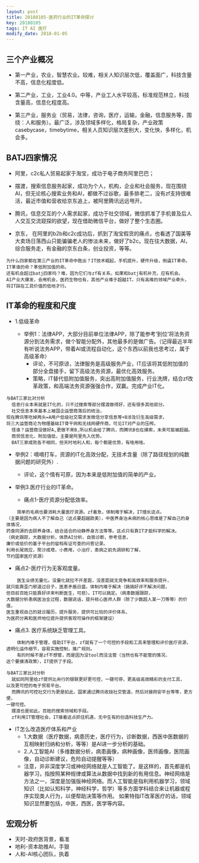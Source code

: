 ```yaml
---
layout: post
title: 20180105-医药行业的IT革命探讨
key: 20180105
tags: IT AI 医疗
modify_date: 2018-01-05
---
```



## 三个产业概况
* 第一产业，农业，智慧农业。较难，相关人知识层次低，覆盖面广，科技含量不高，信息化程度低。

* 第二产业，工业，工业4.0。中等，产业工人水平较高，标准规范林立，科技含量高，信息化程度高。

* 第三产业，服务业（贸易，法律，咨询，医疗，运输，金融，信息服务等，围绕：人和服务）。最广泛，涉及领域多样化，格局复杂，产业政策casebycase，timebytime，相关人员知识层次差别大，变化快，多样化，机会多。

## BATJ四家情况
* 阿里，c2c私人贸易起家于淘宝，成功于电子商务阿里巴巴；

* 摆渡，搜索信息服务起家，成功为个人，机构，企业和社会服务，现在围绕AI，但无论核心搜索业务和AI，都做不过谷歌，最多排老二，没有zf支持很难活，最近市值和营收给京东追上，被阿里腾讯远远甩开。

* 腾讯，信息交互的个人需求起家，成功于社交领域，微信抓准了手机普及后人人交互交流窥探的欲望，现在借助微信平台，做好了整个生态圈。

* 京东， 在阿里的b2b和c2c成功后，抓到了淘宝假货的痛点，也看透了国美等大卖场日落西山只能骗骗老人的惨淡未来，做好了b2c。现在往大数据，AI，综合服务走，有金融的京东白条，创业投资，等等。

````
为什么四家都在第三产业的IT革命中胜出？IT技术崛起，手机提升，硬件升级，倒逼IT革命。
IT革谁的命？革低附加值的命。
还有机会超过batj四家吗？难，因为它们与zf有关系，如果和batj有机补充，应有机会。
AI产业大爆发，会用机会，医药生物也有，其他产业难于超越IT。只有高难的领域产业牵头，
将IT踩在工具价值的低地才行。
````

## IT革命的程度和尺度

* 1.低级革命

  * 举例1：法律APP，大部分目前单位法律APP，除了能参考‘到位’将法务资源分到法务需求，做个智能分配外，其他最多的是做广告。（记得最近半年有听说法务APP，带着AI或流程自动化，这个东西以前我也思考过，属于高级革命）
    * 评论，不可原谅，法律服务是高级服务产业，IT应该将其低附加值的部分全盘接手，留下高级法务资源，最优化高效服务。
    * 策略，IT替代低附加值服务，突出高附加值服务，行业洗牌，结合zf改革政策，和高端法务资源强强合作，双赢。完成产业IT化。

````
与BAT三家比对分析
  信息行业本来就是IT化的，只不过搜索等部分摆渡做得好，还有很多其他部分。
  社交信息本来基本上被国企运营商落后的统治，
现在腾讯等吃掉两头=A用户低级社交需求发微信分享信息等+B涉及衍生高级需求，
将三大运营商沦为物理基础IT骨干网和无线网硬件商，可见IT对产业的压榨。
  怪谁？运营商没做好A,更做不来B,所以机会给了腾讯，而腾讯B也在摸索，未来可能被超越。
  商贸信息化，附加值低，主要是阿里先入优势。     
  BAT三家成败各不相同，但天时地利人和，每个都是优势，有啥用啥。
````

  * 举例2：嘀嘀打车，资源的IT化高效分配，无技术含量（除了路径规划的纯数据问题的研究外）.
    * 评论，这个情有可原，因为本来是低附加值的简单的产业。

* 举例3.医疗行业的IT革命。
  * 痛点1-医疗资源分配低效率。
````
    简单的毛病也要消耗大量医疗资源。zf着急，体制难于解决，IT擅长这点。
（主要是因为病人不了解自己（这点要超越欧美），中医养身治未病的核心思维是了解自己的身体情况，
药食同源的去颐养身体，结合适合的动静养身方法等等。这点只有靠IT才能科学的解决。
（病史跟踪，大数据分析，体质AI分析，自我诊断，参考信息，
廉价或低价的基于平台的留档有证可查的问答记录。
利用长尾效应，聚沙成塔，小费用，小治疗，患病之前先调研和了解，
节约国家医疗资源）
````

  * 痛点2-医疗行为无客观度量。
```` 
    医生业绩无量化。没量化就拉不开差距，没差距就无竞争和高效率和服务提升，
就只能靠歪门邪道过日子，医患矛盾日盛。体制内难于解决（搞搞好评不解决问题，
但目前百姓只能靠好评来判断医生，可悲）。IT可以搞定。（病患数据跟踪，
大数据分析患病医治全过程，数据说话，提升核心医师人群（除了少数超人某一刀等等）的价值，
医生重视自己的就诊履历，提升服务，提供可比较的评价体系，
为医药分离和医师地位提升提供客观可操作的框架建设）
````

  * 痛点3. 医疗系统缺乏管理工具。
````
    体制内难于管理，借助IT平台，zf就有了一个可控的手段和工具来管理和评价医疗资源，
透明化运作细节，容易实施控制，推广规则。
    有的时候不是zf不想管，而是因为没tool而没法管（当然也有不能管的情况，
这个要摸清政策），IT提供了手段。
````
  
````
与BAT三家比对分析
  就如同阿里给zf提供比央行的银联更好更可控，一键可停，更高级高效精彩的支付工具，
以及更可控的电子贸易平台。
  而腾讯的可控社交行为更是如此，国家通过腾讯收拢社交管道，然后对接网安平台等等，更方便，
一键可控。
  摆渡也是如此。百姓的搜索领域和手段。
  zf利用IT管理社会，IT接着这点抓住机遇，无中生有的创造科技生产力。
````

* IT怎么改造医疗体系和产业
  * 1.大数据（医疗数据，病患历史，医疗行为，诊断数据，西医中医数据的互相映射归纳和分析，等等）是AI进一步分析的基础。
  * 2.人工智能AI（多维数据分析，病患画像，病种画像，医师画像，医院画像，自动诊断建议，危险自动提醒等等）
  * 注意，并非深度学习或神经网络就是人工智能了。是这样的，首先都是机器学习，指按照某种规律或算法从数据中找到新的有用信息。神经网络是方法之一，深度是加强版神经网络。而人工智能是指利用机器学习，领域知识（比如认知科学，神经科学，哲学）等多方面学科结合来让机器或程序实现类人行为，以便帮助决策等作用。
如果特指IT改革医疗的话，领域知识显然要包括，中医，西医，医学等内容。

## 宏观分析
* 天时-政府医背景，看准
* 地利-资本助推AI，手狠
* 人和-AI核心团队，执着
